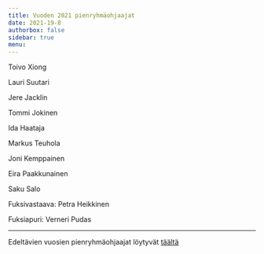 ```yaml
---
title: Vuoden 2021 pienryhmäohjaajat
date: 2021-19-8
authorbox: false
sidebar: true
menu:
---
```


Toivo Xiong

Lauri Suutari

Jere Jacklin

Tommi Jokinen

Ida Haataja

Markus Teuhola

Joni Kemppainen

Eira Paakkunainen

Saku Salo

Fuksivastaava: Petra Heikkinen

Fuksiapuri: Verneri Pudas

---

Edeltävien vuosien pienryhmäohjaajat löytyvät [täältä](./wanhat-prot)
